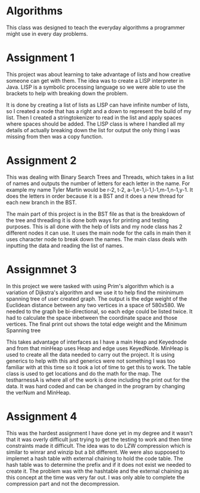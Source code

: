 # Algorithms
This class was designed to teach the everyday algorithms a programmer might use in every day problems.


# Assignment 1
This project was about learning to take advantage of lists and how creative someone can get with them. The idea was to
create a LISP interpreter in Java. LISP is a symbolic processing language so we were able to use the brackets to help
with breaking down the problem. 

It is done by creating a list of lists as LISP can have infinite number of lists, so I created a node that has a right
and a down to represent the build of my list. Then I created a stringtokenizer to read in the list and apply spaces where
spaces should be added. The LISP class is where I handled all my details of actually breaking down the list for output
the only thing I was missing from then was a copy function.


# Assignment 2
This was dealing with Binary Search Trees and Threads, which takes in a list of names and outputs the number of letters for
each letter in the name. For example my name Tyler Martin would be r-2, t-2, a-1,e-1,i-1,l-1,m-1,n-1,y-1. It does the letters
in order because it is a BST and it does a new thread for each new branch in the BST. 

The main part of this project is in the BST file as that is the breakdown of the tree and threading it is done both ways for
printing and testing purposes. This is all done with the help of lists and my node class has 2 different nodes it can use. It
uses the main node for the calls in main then it uses character node to break down the names. The main class deals with
inputting the data and reading the list of names.

# Assignmnet 3
In this project we were tasked with using Prim's algorithm which is a variation of Dijkstra's algorithm and we use it to 
help find the mininimum spanning tree of user created graph. The output is the edge weight of the Euclidean distance
between any two vertices in a space of 580x580. We needed to the graph be bi-directional, so each edge could be listed twice.
It had to calculate the space inbetween the coordinate space and those vertices. The final print out shows the total edge 
weight and the Minimum Spanning tree

This takes advantage of interfaces as I have a main Heap and Keyednode and from that minHeap uses Heap and edge uses KeyedNode.
MinHeap is used to create all the data needed to carry out the project. It is using generics to help with this and generics
were not something I was too familiar with at this time so it took a lot of time to get this to work. The table class is 
used to get locations and do the math for the map. The testharnessA is where all of the work is done including the print out
for the data. It was hard coded and can be changed in the program by changing the verNum and MinHeap<Edge>.

# Assignment 4
This was the hardest assignment I have done yet in my degree and it wasn't that it was overly difficult just trying
to get the testing to work and then time constraints made it difficult. The idea was to do LZW compression which is similar
to winrar and winzip but a bit different. We were also supposed to implemet a hash table with external chaining to hold
the code table. The hash table was to determine the prefix and if it does not exist we needed to create it. The problem was
with the hashtable and the external chaining as this concept at the time was very far out. I was only able to complete the
compression part and not the decompression.
